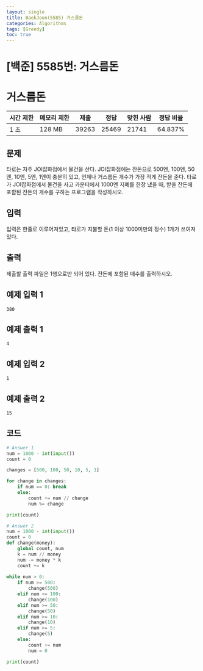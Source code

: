 ```yaml
---
layout: single
title: BaekJoon(5585) 거스름돈
categories: Algorithms
tags: [Greedy]
toc: true
---
```



# [백준] 5585번: 거스름돈

# 거스름돈

| 시간 제한 | 메모리 제한 | 제출 | 정답 | 맞힌 사람 | 정답 비율 |
| --- | --- | --- | --- | --- | --- |
| 1 초 | 128 MB | 39263 | 25469 | 21741 | 64.837% |

## 문제

타로는 자주 JOI잡화점에서 물건을 산다. JOI잡화점에는 잔돈으로 500엔, 100엔, 50엔, 10엔, 5엔, 1엔이 충분히 있고, 언제나 거스름돈 개수가 가장 적게 잔돈을 준다. 타로가 JOI잡화점에서 물건을 사고 카운터에서 1000엔 지폐를 한장 냈을 때, 받을 잔돈에 포함된 잔돈의 개수를 구하는 프로그램을 작성하시오.

## 입력

입력은 한줄로 이루어져있고, 타로가 지불할 돈(1 이상 1000미만의 정수) 1개가 쓰여져있다.

## 출력

제출할 출력 파일은 1행으로만 되어 있다. 잔돈에 포함된 매수를 출력하시오.

## 예제 입력 1

```
380
```

## 예제 출력 1

```
4
```

## 예제 입력 2

```
1
```

## 예제 출력 2

```
15
```

## 코드

```python
# Answer 1
num = 1000 - int(input())
count = 0

changes = [500, 100, 50, 10, 5, 1]

for change in changes:
    if num == 0: break
    else:
        count += num // change
        num %= change

print(count)

# Answer 2
num = 1000 - int(input())
count = 0
def change(money):
    global count, num
    k = num // money
    num -= money * k
    count += k
    
while num > 0:
    if num >= 500:
        change(500)
    elif num >= 100:
        change(100)
    elif num >= 50:
        change(50)
    elif num >= 10:
        change(10)
    elif num >= 5:
        change(5)
    else:
        count += num
        num = 0

print(count)
```
